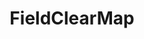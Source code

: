 ---
optionsClassName: FieldClearMapOptions
optionsClassFullName: MigrationTools.Tools.FieldClearMapOptions
configurationSamples:
- name: defaults
  description: 
  code: >-
    {
      "MigrationTools": {
        "CommonTools": {
          "FieldMappingTool": {
            "FieldMapDefaults": {
              "FieldClearMap": []
            }
          }
        }
      }
    }
  sampleFor: MigrationTools.Tools.FieldClearMapOptions
- name: sample
  description: 
  code: >-
    {
      "MigrationTools": {
        "CommonTools": {
          "FieldMappingTool": {
            "FieldMapSamples": {
              "FieldClearMap": []
            }
          }
        }
      }
    }
  sampleFor: MigrationTools.Tools.FieldClearMapOptions
- name: classic
  description: 
  code: >-
    {
      "$type": "FieldClearMapOptions",
      "targetField": null,
      "ApplyTo": []
    }
  sampleFor: MigrationTools.Tools.FieldClearMapOptions
description: missng XML code comments
className: FieldClearMap
typeName: FieldMaps
architecture: 
options:
- parameterName: ApplyTo
  type: List
  description: missng XML code comments
  defaultValue: missng XML code comments
- parameterName: targetField
  type: String
  description: missng XML code comments
  defaultValue: missng XML code comments
status: missng XML code comments
processingTarget: missng XML code comments
classFile: /src/MigrationTools.Clients.AzureDevops.ObjectModel/Tools/FieldMappingTool/FieldMaps/FieldClearMap.cs
optionsClassFile: /src/MigrationTools/Tools/FieldMappingTool/FieldMaps/FieldClearMapOptions.cs

redirectFrom:
- /Reference/FieldMaps/FieldClearMapOptions/
layout: reference
toc: true
permalink: /Reference/FieldMaps/FieldClearMap/
title: FieldClearMap
categories:
- FieldMaps
- 
topics:
- topic: notes
  path: /docs/Reference/FieldMaps/FieldClearMap-notes.md
  exists: false
  markdown: ''
- topic: introduction
  path: /docs/Reference/FieldMaps/FieldClearMap-introduction.md
  exists: false
  markdown: ''

---